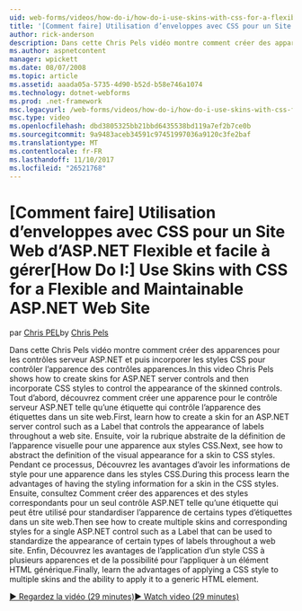 ```yaml
---
uid: web-forms/videos/how-do-i/how-do-i-use-skins-with-css-for-a-flexible-and-maintainable-aspnet-web-site
title: '[Comment faire] Utilisation d’enveloppes avec CSS pour un Site Web ASP.NET Flexible et facile à gérer | Documents Microsoft'
author: rick-anderson
description: Dans cette Chris Pels vidéo montre comment créer des apparences pour les contrôles serveur ASP.NET et puis incorporer les styles CSS pour contrôler l’apparence de l’apparence contr...
ms.author: aspnetcontent
manager: wpickett
ms.date: 08/07/2008
ms.topic: article
ms.assetid: aaada05a-5735-4d90-b52d-b58e746a1074
ms.technology: dotnet-webforms
ms.prod: .net-framework
msc.legacyurl: /web-forms/videos/how-do-i/how-do-i-use-skins-with-css-for-a-flexible-and-maintainable-aspnet-web-site
msc.type: video
ms.openlocfilehash: dbd3805325bb21bbd6435538bd119a7ef2b7ce0b
ms.sourcegitcommit: 9a9483aceb34591c97451997036a9120c3fe2baf
ms.translationtype: MT
ms.contentlocale: fr-FR
ms.lasthandoff: 11/10/2017
ms.locfileid: "26521768"
---
```

<a name="how-do-i-use-skins-with-css-for-a-flexible-and-maintainable-aspnet-web-site"></a><span data-ttu-id="12fd1-103">[Comment faire] Utilisation d’enveloppes avec CSS pour un Site Web d’ASP.NET Flexible et facile à gérer</span><span class="sxs-lookup"><span data-stu-id="12fd1-103">[How Do I:] Use Skins with CSS for a Flexible and Maintainable ASP.NET Web Site</span></span>
====================
<span data-ttu-id="12fd1-104">par [Chris PEL](https://twitter.com/chrispels)</span><span class="sxs-lookup"><span data-stu-id="12fd1-104">by [Chris Pels](https://twitter.com/chrispels)</span></span>

<span data-ttu-id="12fd1-105">Dans cette Chris Pels vidéo montre comment créer des apparences pour les contrôles serveur ASP.NET et puis incorporer les styles CSS pour contrôler l’apparence des contrôles apparences.</span><span class="sxs-lookup"><span data-stu-id="12fd1-105">In this video Chris Pels shows how to create skins for ASP.NET server controls and then incorporate CSS styles to control the appearance of the skinned controls.</span></span> <span data-ttu-id="12fd1-106">Tout d’abord, découvrez comment créer une apparence pour le contrôle serveur ASP.NET telle qu’une étiquette qui contrôle l’apparence des étiquettes dans un site web.</span><span class="sxs-lookup"><span data-stu-id="12fd1-106">First, learn how to create a skin for an ASP.NET server control such as a Label that controls the appearance of labels throughout a web site.</span></span> <span data-ttu-id="12fd1-107">Ensuite, voir la rubrique abstraite de la définition de l’apparence visuelle pour une apparence aux styles CSS.</span><span class="sxs-lookup"><span data-stu-id="12fd1-107">Next, see how to abstract the definition of the visual appearance for a skin to CSS styles.</span></span> <span data-ttu-id="12fd1-108">Pendant ce processus, Découvrez les avantages d’avoir les informations de style pour une apparence dans les styles CSS.</span><span class="sxs-lookup"><span data-stu-id="12fd1-108">During this process learn the advantages of having the styling information for a skin in the CSS styles.</span></span> <span data-ttu-id="12fd1-109">Ensuite, consultez Comment créer des apparences et des styles correspondants pour un seul contrôle ASP.NET telle qu’une étiquette qui peut être utilisé pour standardiser l’apparence de certains types d’étiquettes dans un site web.</span><span class="sxs-lookup"><span data-stu-id="12fd1-109">Then see how to create multiple skins and corresponding styles for a single ASP.NET control such as a Label that can be used to standardize the appearance of certain types of labels throughout a web site.</span></span> <span data-ttu-id="12fd1-110">Enfin, Découvrez les avantages de l’application d’un style CSS à plusieurs apparences et de la possibilité pour l’appliquer à un élément HTML générique.</span><span class="sxs-lookup"><span data-stu-id="12fd1-110">Finally, learn the advantages of applying a CSS style to multiple skins and the ability to apply it to a generic HTML element.</span></span>

[<span data-ttu-id="12fd1-111">&#9654; Regardez la vidéo (29 minutes)</span><span class="sxs-lookup"><span data-stu-id="12fd1-111">&#9654; Watch video (29 minutes)</span></span>](https://channel9.msdn.com/Blogs/ASP-NET-Site-Videos/how-do-i-use-skins-with-css-for-a-flexible-and-maintainable-aspnet-web-site)
